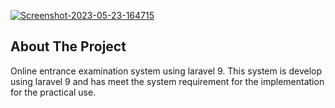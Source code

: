 <a href="https://ibb.co/Pt7bHZs"><img src="https://i.ibb.co/52NzHWX/Screenshot-2023-05-23-164715.png" alt="Screenshot-2023-05-23-164715" border="0"></a>



## About The Project

Online entrance examination system using laravel 9. This system is develop using laravel 9 and has meet the system requirement for the implementation for the practical use.
